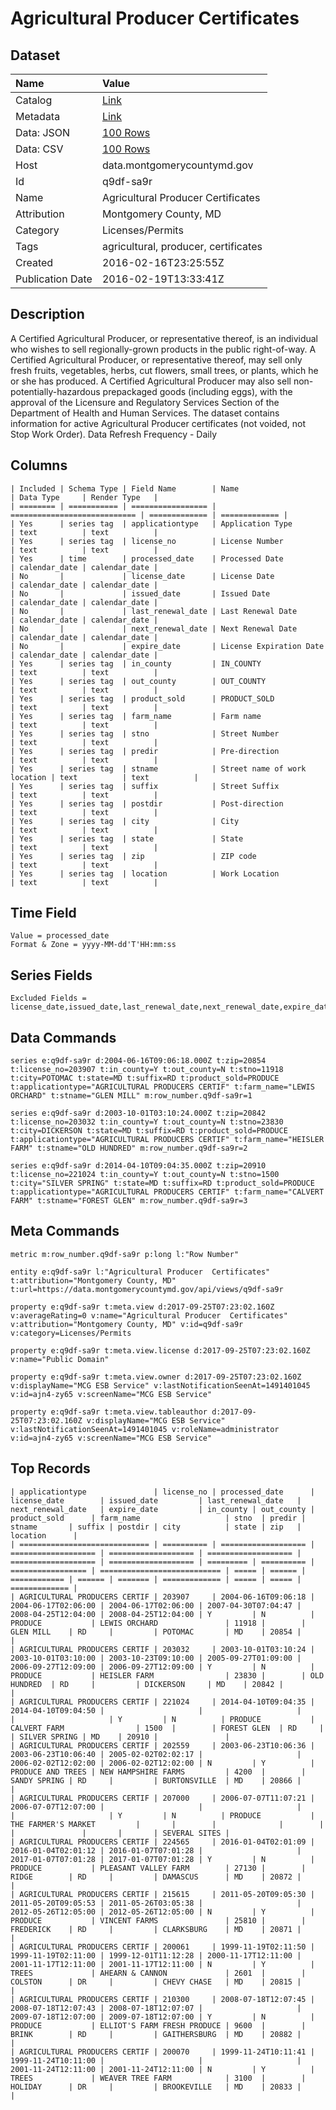 # Agricultural Producer Certificates

## Dataset

| Name | Value |
| :--- | :---- |
| Catalog | [Link](https://catalog.data.gov/dataset/agricultural-producer-certificates) |
| Metadata | [Link](https://data.montgomerycountymd.gov/api/views/q9df-sa9r) |
| Data: JSON | [100 Rows](https://data.montgomerycountymd.gov/api/views/q9df-sa9r/rows.json?max_rows=100) |
| Data: CSV | [100 Rows](https://data.montgomerycountymd.gov/api/views/q9df-sa9r/rows.csv?max_rows=100) |
| Host | data.montgomerycountymd.gov |
| Id | q9df-sa9r |
| Name | Agricultural Producer Certificates |
| Attribution | Montgomery County, MD |
| Category | Licenses/Permits |
| Tags | agricultural, producer, certificates |
| Created | 2016-02-16T23:25:55Z |
| Publication Date | 2016-02-19T13:33:41Z |

## Description

A Certified Agricultural Producer, or representative thereof, is an individual who wishes to sell regionally-grown products in the public right-of-way.  A Certified Agricultural Producer, or representative thereof, may sell only fresh fruits, vegetables, herbs, cut flowers, small trees, or plants, which he or she has produced. A Certified Agricultural Producer may also sell non-potentially-hazardous prepackaged goods (including eggs), with the approval of the Licensure and Regulatory Services Section of the Department of Health and Human Services.  The dataset contains information for active Agricultural Producer certificates (not voided, not Stop Work Order).
Data Refresh Frequency - Daily

## Columns

```ls
| Included | Schema Type | Field Name        | Name                         | Data Type     | Render Type   |
| ======== | =========== | ================= | ============================ | ============= | ============= |
| Yes      | series tag  | applicationtype   | Application Type             | text          | text          |
| Yes      | series tag  | license_no        | License Number               | text          | text          |
| Yes      | time        | processed_date    | Processed Date               | calendar_date | calendar_date |
| No       |             | license_date      | License Date                 | calendar_date | calendar_date |
| No       |             | issued_date       | Issued Date                  | calendar_date | calendar_date |
| No       |             | last_renewal_date | Last Renewal Date            | calendar_date | calendar_date |
| No       |             | next_renewal_date | Next Renewal Date            | calendar_date | calendar_date |
| No       |             | expire_date       | License Expiration Date      | calendar_date | calendar_date |
| Yes      | series tag  | in_county         | IN_COUNTY                    | text          | text          |
| Yes      | series tag  | out_county        | OUT_COUNTY                   | text          | text          |
| Yes      | series tag  | product_sold      | PRODUCT_SOLD                 | text          | text          |
| Yes      | series tag  | farm_name         | Farm name                    | text          | text          |
| Yes      | series tag  | stno              | Street Number                | text          | text          |
| Yes      | series tag  | predir            | Pre-direction                | text          | text          |
| Yes      | series tag  | stname            | Street name of work location | text          | text          |
| Yes      | series tag  | suffix            | Street Suffix                | text          | text          |
| Yes      | series tag  | postdir           | Post-direction               | text          | text          |
| Yes      | series tag  | city              | City                         | text          | text          |
| Yes      | series tag  | state             | State                        | text          | text          |
| Yes      | series tag  | zip               | ZIP code                     | text          | text          |
| Yes      | series tag  | location          | Work Location                | text          | text          |
```

## Time Field

```ls
Value = processed_date
Format & Zone = yyyy-MM-dd'T'HH:mm:ss
```

## Series Fields

```ls
Excluded Fields = license_date,issued_date,last_renewal_date,next_renewal_date,expire_date
```

## Data Commands

```ls
series e:q9df-sa9r d:2004-06-16T09:06:18.000Z t:zip=20854 t:license_no=203907 t:in_county=Y t:out_county=N t:stno=11918 t:city=POTOMAC t:state=MD t:suffix=RD t:product_sold=PRODUCE t:applicationtype="AGRICULTURAL PRODUCERS CERTIF" t:farm_name="LEWIS ORCHARD" t:stname="GLEN MILL" m:row_number.q9df-sa9r=1

series e:q9df-sa9r d:2003-10-01T03:10:24.000Z t:zip=20842 t:license_no=203032 t:in_county=Y t:out_county=N t:stno=23830 t:city=DICKERSON t:state=MD t:suffix=RD t:product_sold=PRODUCE t:applicationtype="AGRICULTURAL PRODUCERS CERTIF" t:farm_name="HEISLER FARM" t:stname="OLD HUNDRED" m:row_number.q9df-sa9r=2

series e:q9df-sa9r d:2014-04-10T09:04:35.000Z t:zip=20910 t:license_no=221024 t:in_county=Y t:out_county=N t:stno=1500 t:city="SILVER SPRING" t:state=MD t:suffix=RD t:product_sold=PRODUCE t:applicationtype="AGRICULTURAL PRODUCERS CERTIF" t:farm_name="CALVERT FARM" t:stname="FOREST GLEN" m:row_number.q9df-sa9r=3
```

## Meta Commands

```ls
metric m:row_number.q9df-sa9r p:long l:"Row Number"

entity e:q9df-sa9r l:"Agricultural Producer  Certificates" t:attribution="Montgomery County, MD" t:url=https://data.montgomerycountymd.gov/api/views/q9df-sa9r

property e:q9df-sa9r t:meta.view d:2017-09-25T07:23:02.160Z v:averageRating=0 v:name="Agricultural Producer  Certificates" v:attribution="Montgomery County, MD" v:id=q9df-sa9r v:category=Licenses/Permits

property e:q9df-sa9r t:meta.view.license d:2017-09-25T07:23:02.160Z v:name="Public Domain"

property e:q9df-sa9r t:meta.view.owner d:2017-09-25T07:23:02.160Z v:displayName="MCG ESB Service" v:lastNotificationSeenAt=1491401045 v:id=ajn4-zy65 v:screenName="MCG ESB Service"

property e:q9df-sa9r t:meta.view.tableauthor d:2017-09-25T07:23:02.160Z v:displayName="MCG ESB Service" v:lastNotificationSeenAt=1491401045 v:roleName=administrator v:id=ajn4-zy65 v:screenName="MCG ESB Service"
```

## Top Records

```ls
| applicationtype               | license_no | processed_date      | license_date        | issued_date         | last_renewal_date   | next_renewal_date   | expire_date         | in_county | out_county | product_sold      | farm_name                   | stno  | predir | stname       | suffix | postdir | city          | state | zip   | location      | 
| ============================= | ========== | =================== | =================== | =================== | =================== | =================== | =================== | ========= | ========== | ================= | =========================== | ===== | ====== | ============ | ====== | ======= | ============= | ===== | ===== | ============= | 
| AGRICULTURAL PRODUCERS CERTIF | 203907     | 2004-06-16T09:06:18 | 2004-06-17T02:06:00 | 2004-06-17T02:06:00 | 2007-04-30T07:04:47 | 2008-04-25T12:04:00 | 2008-04-25T12:04:00 | Y         | N          | PRODUCE           | LEWIS ORCHARD               | 11918 |        | GLEN MILL    | RD     |         | POTOMAC       | MD    | 20854 |               | 
| AGRICULTURAL PRODUCERS CERTIF | 203032     | 2003-10-01T03:10:24 | 2003-10-01T03:10:00 | 2003-10-23T09:10:00 | 2005-09-27T01:09:00 | 2006-09-27T12:09:00 | 2006-09-27T12:09:00 | Y         | N          | PRODUCE           | HEISLER FARM                | 23830 |        | OLD HUNDRED  | RD     |         | DICKERSON     | MD    | 20842 |               | 
| AGRICULTURAL PRODUCERS CERTIF | 221024     | 2014-04-10T09:04:35 | 2014-04-10T09:04:50 |                     |                     |                     |                     | Y         | N          | PRODUCE           | CALVERT FARM                | 1500  |        | FOREST GLEN  | RD     |         | SILVER SPRING | MD    | 20910 |               | 
| AGRICULTURAL PRODUCERS CERTIF | 202559     | 2003-06-23T10:06:36 | 2003-06-23T10:06:40 | 2005-02-02T02:02:17 |                     | 2006-02-02T12:02:00 | 2006-02-02T12:02:00 | N         | Y          | PRODUCE AND TREES | NEW HAMPSHIRE FARMS         | 4200  |        | SANDY SPRING | RD     |         | BURTONSVILLE  | MD    | 20866 |               | 
| AGRICULTURAL PRODUCERS CERTIF | 207000     | 2006-07-07T11:07:21 | 2006-07-07T12:07:00 |                     |                     |                     |                     | Y         | N          | PRODUCE           | THE FARMER'S MARKET         |       |        |              |        |         |               |       |       | SEVERAL SITES | 
| AGRICULTURAL PRODUCERS CERTIF | 224565     | 2016-01-04T02:01:09 | 2016-01-04T02:01:12 | 2016-01-07T07:01:28 |                     | 2017-01-07T07:01:28 | 2017-01-07T07:01:28 | Y         | N          | PRODUCE           | PLEASANT VALLEY FARM        | 27130 |        | RIDGE        | RD     |         | DAMASCUS      | MD    | 20872 |               | 
| AGRICULTURAL PRODUCERS CERTIF | 215615     | 2011-05-20T09:05:30 | 2011-05-20T09:05:53 | 2011-05-26T03:05:38 |                     | 2012-05-26T12:05:00 | 2012-05-26T12:05:00 | N         | Y          | PRODUCE           | VINCENT FARMS               | 25810 |        | FREDERICK    | RD     |         | CLARKSBURG    | MD    | 20871 |               | 
| AGRICULTURAL PRODUCERS CERTIF | 200061     | 1999-11-19T02:11:50 | 1999-11-19T02:11:00 | 1999-12-01T11:12:28 | 2000-11-17T12:11:00 | 2001-11-17T12:11:00 | 2001-11-17T12:11:00 | N         | Y          | TREES             | AHEARN & CANNON             | 2601  |        | COLSTON      | DR     |         | CHEVY CHASE   | MD    | 20815 |               | 
| AGRICULTURAL PRODUCERS CERTIF | 210300     | 2008-07-18T12:07:45 | 2008-07-18T12:07:43 | 2008-07-18T12:07:07 |                     | 2009-07-18T12:07:00 | 2009-07-18T12:07:00 | Y         | N          | PRODUCE           | ELLIOT'S FARM FRESH PRODUCE | 9600  |        | BRINK        | RD     |         | GAITHERSBURG  | MD    | 20882 |               | 
| AGRICULTURAL PRODUCERS CERTIF | 200070     | 1999-11-24T10:11:41 | 1999-11-24T10:11:00 |                     |                     | 2001-11-24T12:11:00 | 2001-11-24T12:11:00 | N         | Y          | TREES             | WEAVER TREE FARM            | 3100  |        | HOLIDAY      | DR     |         | BROOKEVILLE   | MD    | 20833 |               | 
```